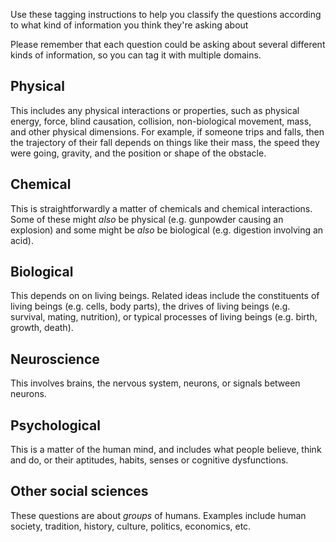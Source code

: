 
Use these tagging instructions to help you classify the questions according to what kind of information you think they're asking about

Please remember that each question could be asking about several different kinds of information, so you can tag it with multiple domains. 

## Physical

This includes any physical interactions or properties, such as physical energy, force, blind causation, collision, non-biological movement, mass, and other physical dimensions. For example, if someone trips and falls, then the trajectory of their fall depends on things like their mass, the speed they were going, gravity, and the position or shape of the obstacle. 

## Chemical

This is straightforwardly a matter of chemicals and chemical interactions. Some of these might *also* be physical (e.g. gunpowder causing an explosion) and some might be *also* be biological (e.g. digestion involving an acid).

## Biological

This depends on on living beings. Related ideas include the constituents of living beings (e.g. cells, body parts), the drives of living beings (e.g. survival, mating, nutrition), or typical processes of living beings (e.g. birth, growth, death). 

## Neuroscience

This involves brains, the nervous system, neurons, or signals between neurons.

## Psychological

This is a matter of the human mind, and includes what people believe, think and do, or their aptitudes, habits, senses or cognitive dysfunctions. 

## Other social sciences

These questions are about *groups* of humans. Examples include human society, tradition, history, culture, politics, economics, etc. 
